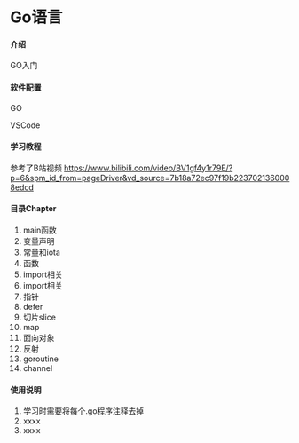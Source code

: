 # Go语言

#### 介绍
GO入门


#### 软件配置
GO

VSCode

#### 学习教程


参考了B站视频
https://www.bilibili.com/video/BV1gf4y1r79E/?p=6&spm_id_from=pageDriver&vd_source=7b18a72ec97f19b2237021360008edcd



#### 目录Chapter


1.  main函数
2.  变量声明
3.  常量和iota
4.  函数
5.  import相关
6.  import相关
7.  指针
8.  defer
9.  切片slice
10. map
11. 面向对象
12. 反射
13. goroutine
14. channel

#### 使用说明

1.  学习时需要将每个.go程序注释去掉
2.  xxxx
3.  xxxx




